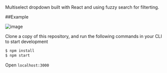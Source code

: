 Multiselect dropdown built with React and using fuzzy search for filterting.

##Example

![image](https://user-images.githubusercontent.com/48213012/164521611-cdab9c01-6a0c-42d3-be30-2a4247bb8f3e.png)

Clone a copy of this repository, and run the following commands in your CLI to start development

```zsh
$ npm install
$ npm start
```

Open `localhost:3000`
